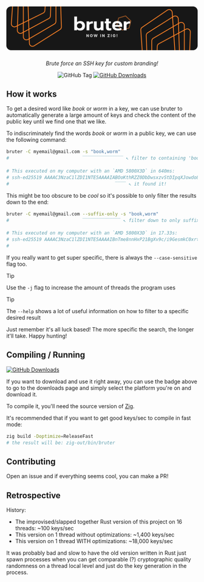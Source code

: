 # [![bruter-zig](assets/bruter.svg)](https://github.com/imkunet/bruter-zig/)
*<p align="center">Brute force an SSH key for custom branding!</p>*
<p align="center">
  <img src="https://img.shields.io/github/v/tag/imkunet/bruter-zig" alt="GitHub Tag" />
  <a href="https://github.com/imkunet/bruter-zig/releases/latest"><img src="https://img.shields.io/github/downloads/imkunet/bruter-zig/total?color=green" alt="GitHub Downloads" /></a>
</p>

## How it works
To get a desired word like *book* or *worm* in a key, we can use bruter to automatically generate
a large amount of keys and check the content of the public key until we find one that we like.

To indiscriminately find the words *book* or *worm* in a public key, we can use the following command:
```bash
bruter -C myemail@gmail.com -s "book,worm"
#                           ‾‾‾‾‾‾‾‾‾‾‾‾‾‾‾ ↖ filter to containing 'book' or 'worm'

# This executed on my computer with an `AMD 5800X3D` in 640ms:
# ssh-ed25519 AAAAC3NzaC1lZDI1NTE5AAAAIABOoKthRZZ0DbDwsxzvStDIpqXJowdo8z1/XVcdRO/+ myemail@gmail.com
#                                       ‾‾‾‾ ↖ it found it!
```

This might be too obscure to be *cool* so it's possible to only filter the results down to the end:
```bash
bruter -C myemail@gmail.com --suffix-only -s "book,worm"
#                           ‾‾‾‾‾‾‾‾‾‾‾‾‾‾ ↖ filter down to only suffixes

# This executed on my computer with an `AMD 5800X3D` in 17.33s:
# ssh-ed25519 AAAAC3NzaC1lZDI1NTE5AAAAIBnTme8nnHxP21BgXv9c/i9GesmkC0xrtAV/LF7CBOOK myemail@gmail.com
#                                                                             ‾‾‾‾ ↖ the result is at the end

```

If you really want to get super specific, there is always the `--case-sensitive` flag too.

> [!TIP]
> Use the `-j` flag to increase the amount of threads the program uses

> [!TIP]
> The `--help` shows a lot of useful information on how to filter to a specific desired result

Just remember it's all luck based! The more specific the search, the longer it'll take. Happy hunting!

## Compiling / Running
[![GitHub Downloads](https://img.shields.io/github/downloads/imkunet/bruter-zig/total?color=green)](https://github.com/imkunet/bruter-zig/releases/latest)

If you want to download and use it right away, you can use the badge above to go to the downloads page
and simply select the platform you're on and download it.

To compile it, you'll need the source version of [Zig](https://github.com/ziglang/zig).

It's recommended that if you want to get good keys/sec to compile in fast mode:
```bash
zig build -Doptimize=ReleaseFast
# the result will be: zig-out/bin/bruter
```

## Contributing
Open an issue and if everything seems cool, you can make a PR!

## Retrospective
History:
- The improvised/slapped together Rust version of this project on 16 threads: ~100 keys/sec
- This version on 1 thread without optimizations: ~1,400 keys/sec
- This version on 1 thread WITH optimizations: ~18,000 keys/sec

It was probably bad and slow to have the old version written in Rust just spawn processes
when you can get comparable (?) cryptographic quality randomness on a thread local level and
just do the key generation in the process.
